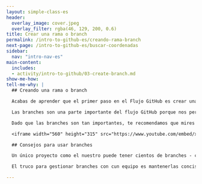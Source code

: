 ```yaml
---
layout: simple-class-es
header:
  overlay_image: cover.jpeg
  overlay_filter: rgba(46, 129, 200, 0.6)
title: Crear una rama o branch
permalink: /intro-to-github-es/creando-rama-branch
next-page: /intro-to-github-es/buscar-coordenadas
sidebar:
  nav: "intro-nav-es"
main-content:
  includes:
  - activity/intro-to-github/03-create-branch.md
show-me-how: 
tell-me-why: |
  ## Creando una rama o branch

  Acabas de aprender que el primer paso en el Flujo GitHub es crear una rama o branch.

  Las branches son una parte importante del flujo GitHub porque nos permiten separar nuestro trabajo de la `master` branch o rama principal. En otras palabras, los pines de todos aquellos que ya se están mostrando en el mapa estarán seguros mientras aprendes a añadir el tuyo.

  Dado que las branches son tan importantes, te recomendamos que mires este video para saber más:

  <iframe width="560" height="315" src="https://www.youtube.com/embed/xgQmu81G1yY" frameborder="0" allowfullscreen></iframe>

  ## Consejos para usar branches

  Un único proyecto como el nuestro puede tener cientos de branches - cada una probando nuevas funcionalidades o diferentes planteamientos para una misma funcionalidad.

  El truco para gestionar branches con cun equipo es mantenerlas concisas y con vidas cortas. En otras palabras, una branch debería representar una única funcionalidad o resolución de problema. Y ya que GitHub no limita el número de branches que puedes tener, hace que las cosas sean mucho menos confusas si las mantienes activas sólo por unos días y las eliminas una vez que se hayan integrado (merged), de lo que hablaremos un poco más adelante.

---
```

